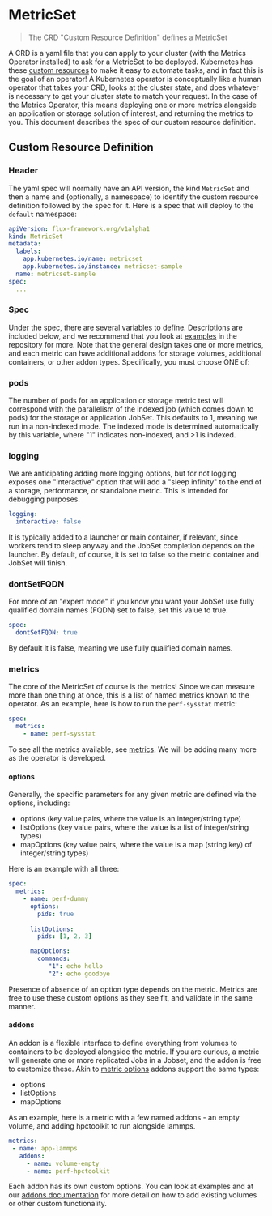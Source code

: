 # MetricSet

> The CRD "Custom Resource Definition" defines a MetricSet

A CRD is a yaml file that you can apply to your cluster (with the Metrics Operator
installed) to ask for a MetricSet to be deployed. Kubernetes has these [custom resources](https://kubernetes.io/docs/concepts/extend-kubernetes/api-extension/custom-resources/)
to make it easy to automate tasks, and in fact this is the goal of an operator!
A Kubernetes operator is conceptually like a human operator that takes your CRD,
looks at the cluster state, and does whatever is necessary to get your cluster state
to match your request. In the case of the Metrics Operator, this means deploying one or more
metrics alongside an application or storage solution of interest, and returning the metrics to you. This document describes the spec of our custom resource definition.

## Custom Resource Definition

### Header

The yaml spec will normally have an API version, the kind `MetricSet` and then
a name and (optionally, a namespace) to identify the custom resource definition followed by the spec for it. Here is a spec that will deploy to the `default` namespace:

```yaml
apiVersion: flux-framework.org/v1alpha1
kind: MetricSet
metadata:
  labels:
    app.kubernetes.io/name: metricset
    app.kubernetes.io/instance: metricset-sample
  name: metricset-sample
spec:
  ...
```

### Spec

Under the spec, there are several variables to define. Descriptions are included below, and we recommend that you look at [examples](https://github.com/converged-computing/metrics-operator/tree/main/examples) in the repository for more. Note that the general design takes one or more metrics, and each metric can have additional addons for storage volumes, additional containers, or other addon types.
Specifically, you must choose ONE of:

### pods

The number of pods for an application or storage metric test will correspond with the parallelism of the indexed job (which comes down to pods) for the storage or application JobSet. This defaults to 1, meaning we run in a non-indexed mode. The indexed mode is determined automatically by this variable, where "1" indicates non-indexed, and >1 is indexed.

### logging

We are anticipating adding more logging options, but for not logging exposes one "interactive" option that will add a "sleep infinity" to the end of a storage, performance, or standalone metric.
This is intended for debugging purposes.

```yaml
logging:
  interactive: false
```

It is typically added to a launcher or main container, if relevant, since workers tend to sleep anyway and the JobSet completion depends on the launcher.
By default, of course, it is set to false so the metric container and JobSet will finish.

### dontSetFQDN

For more of an "expert mode" if you know you want your JobSet use fully qualified domain names (FQDN) set to false,
set this value to true.

```yaml
spec:
  dontSetFQDN: true
```

By default it is false, meaning we use fully qualified domain names.

### metrics

The core of the MetricSet of course is the metrics! Since we can measure more than one thing at once, this is a list of named metrics known to the operator. As an example, here is how to run the `perf-sysstat` metric:

```yaml
spec:
  metrics:
    - name: perf-sysstat
```

To see all the metrics available, see [metrics](metrics.md). We will be adding many more as the operator is developed.

#### options

Generally, the specific parameters for any given metric are defined via the options, including:

 - options (key value pairs, where the value is an integer/string type)
 - listOptions (key value pairs, where the value is a list of integer/string types)
 - mapOptions (key value pairs, where the value is a map (string key) of integer/string types)

Here is an example with all three:

```yaml
spec:
  metrics:
    - name: perf-dummy
      options:
        pids: true
      
      listOptions:
        pids: [1, 2, 3]

      mapOptions:
        commands:
           "1": echo hello
           "2": echo goodbye
```

Presence of absence of an option type depends on the metric. Metrics are free to use these custom
options as they see fit, and validate in the same manner.

#### addons

An addon is a flexible interface to define everything from volumes to containers to be deployed alongside the metric.
If you are curious, a metric will generate one or more replicated Jobs in a Jobset, and the addon is free to customize these.
Akin to [metric options](#options) addons support the same types:

 - options
 - listOptions
 - mapOptions

As an example, here is a metric with a few named addons - an empty volume, and adding hpctoolkit to run alongside lammps.

```yaml
metrics:
 - name: app-lammps
   addons:
     - name: volume-empty
     - name: perf-hpctoolkit
```

Each addon has its own custom options. You can look at examples and at our [addons documentation](addons.md) for more detail on how to add existing volumes
or other custom functionality.
